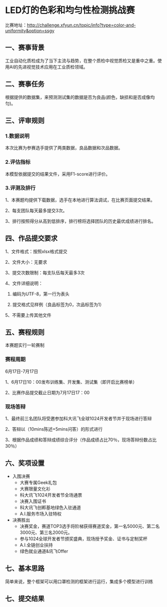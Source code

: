 # LED灯的色彩和均匀性检测挑战赛

比赛地址：http://challenge.xfyun.cn/topic/info?type=color-and-uniformity&option=ssgy

## 一、赛事背景

工业自动化质检成为了当下主流与趋势，在整个质检中视觉质检又是重中之重。使用AI的先进视觉技术应用在工业质检领域。

## 二、赛事任务

根据提供的数据集，来预测测试集的数据是否为良品(颜色，缺损和是否成像均匀)。

## 三、评审规则

### 1.数据说明

本次比赛为参赛选手提供了两类数据，良品数据和次品数据。

### 2.评估指标

本模型依据提交的结果文件，采用F1-score进行评价。

### 3.评测及排行

1、本赛题均提供下载数据，选手在本地进行算法调试，在比赛页面提交结果。

2、每支团队每天最多提交3次。

3、排行按照得分从高到低排序，排行榜将选择团队的历史最优成绩进行排名。

## 四、作品提交要求

1、文件格式：按照xlsx格式提交

2、文件大小：无要求

3、提交次数限制：每支队伍每天最多3次

4、文件详细说明：

1) 编码为UTF-8，第一行为表头

2) 提交格式见样例（良品标签为0，次品标签为1）

5、不需要上传其他文件

## 五、赛程规则

本赛题实行一轮赛制

### 赛程周期

6月17日-7月17日

1、6月17日10：00发布训练集、开发集、测试集（即开启比赛榜单）

2、比赛作品提交截止日期为7月17日17：00

### 现场答辩

1、最终前三名团队将受邀参加科大讯飞全球1024开发者节并于现场进行答辩

2、答辩以（10mins陈述+5mins问答）的形式进行

3、根据作品成绩和答辩成绩综合评分（作品成绩占比70％，现场答辩份数占比30％）

## 六、奖项设置

- 入围决赛
  - 大赛专属Geek礼包
  - 大赛限量文化衫
  - 科大讯飞1024开发者节全场通票
  - 决赛入围证书
  - 科大讯飞创孵基地绿色入驻通道
  - A.I.服务市场入驻特权
- 决赛胜出
  - 决赛奖金，赛道TOP3选手将阶梯获得赛道奖金，第一名5000元、第二名3000元、第三名2000元。
  - 参与1024全球开发者节颁奖盛典，现场授予奖金、证书与定制奖杯
  - A.I.全链创业扶持
  - 绿色就业通道&讯飞Offer

## 七、基本思路

简单来说，整个框架可以用口罩检测的框架进行运行，集成多个模型进行训练

## 七、提交结果
